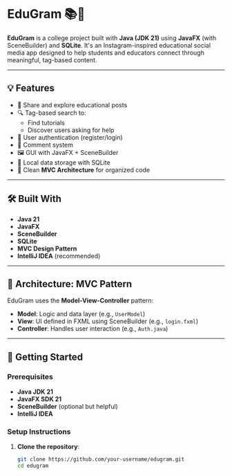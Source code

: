 # EduGram 📚📸

**EduGram** is a college project built with **Java (JDK 21)** using **JavaFX** (with SceneBuilder) and **SQLite**. It's an Instagram-inspired educational social media app designed to help students and educators connect through meaningful, tag-based content.

---

## 💡 Features

- 📸 Share and explore educational posts
- 🔍 Tag-based search to:
  - Find tutorials
  - Discover users asking for help
- 👥 User authentication (register/login)
- 💬 Comment system
- 🖼️ GUI with JavaFX + SceneBuilder
- 💾 Local data storage with SQLite
- 🧠 Clean **MVC Architecture** for organized code

---

## 🛠️ Built With

- **Java 21**
- **JavaFX**
- **SceneBuilder**
- **SQLite**
- **MVC Design Pattern**
- **IntelliJ IDEA** (recommended)

---

## 🧱 Architecture: MVC Pattern

EduGram uses the **Model-View-Controller** pattern:

- **Model**: Logic and data layer (e.g., `UserModel`)
- **View**: UI defined in FXML using SceneBuilder (e.g., `login.fxml`)
- **Controller**: Handles user interaction (e.g., `Auth.java`)

---

## 🚀 Getting Started

### Prerequisites

- **Java JDK 21**
- **JavaFX SDK 21**
- **SceneBuilder** (optional but helpful)
- **IntelliJ IDEA**

### Setup Instructions

1. **Clone the repository**:
   ```bash
   git clone https://github.com/your-username/edugram.git
   cd edugram
